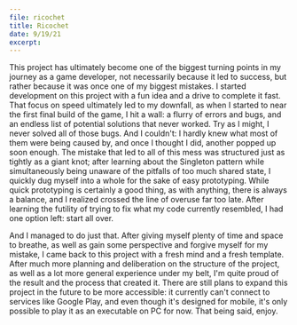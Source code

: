 ```yaml
---
file: ricochet
title: Ricochet
date: 9/19/21
excerpt: 
---
```

This project has ultimately become one of the biggest turning points in my journey as a game developer, not necessarily because it led to success, but rather because it was once one of my biggest mistakes. I started development on this project with a fun idea and a drive to complete it fast. That focus on speed ultimately led to my downfall, as when I started to near the first final build of the game, I hit a wall: a flurry of errors and bugs, and an endless list of potential solutions that never worked. Try as I might, I never solved all of those bugs. And I couldn't: I hardly knew what most of them were being caused by, and once I thought I did, another popped up soon enough. The mistake that led to all of this mess was structured just as tightly as a giant knot; after learning about the Singleton pattern while simultaneously being unaware of the pitfalls of too much shared state, I quickly dug myself into a whole for the sake of easy prototyping. While quick prototyping is certainly a good thing, as with anything, there is always a balance, and I realized crossed the line of overuse far too late. After learning the futility of trying to fix what my code currently resembled, I had one option left: start all over. 

And I managed to do just that. After giving myself plenty of time and space to breathe, as well as gain some perspective and forgive myself for my mistake, I came back to this project with a fresh mind and a fresh template. After much more planning and deliberation on the structure of the project, as well as a lot more general experience under my belt, I'm quite proud of the result and the process that created it. There are still plans to expand this project in the future to be more accessible: it currently can't connect to services like Google Play, and even though it's designed for mobile, it's only possible to play it as an executable on PC for now. That being said, enjoy.